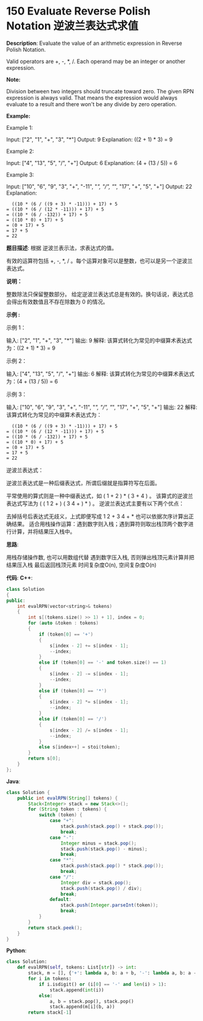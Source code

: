 # 150 Evaluate Reverse Polish Notation 逆波兰表达式求值

__Description__:
Evaluate the value of an arithmetic expression in Reverse Polish Notation.

Valid operators are +, -, *, /. Each operand may be an integer or another expression.

__Note:__

Division between two integers should truncate toward zero.
The given RPN expression is always valid. That means the expression would always evaluate to a result and there won't be any divide by zero operation.

__Example:__

Example 1:

Input: ["2", "1", "+", "3", "*"]
Output: 9
Explanation: ((2 + 1) * 3) = 9

Example 2:

Input: ["4", "13", "5", "/", "+"]
Output: 6
Explanation: (4 + (13 / 5)) = 6

Example 3:

Input: ["10", "6", "9", "3", "+", "-11", "*", "/", "*", "17", "+", "5", "+"]
Output: 22
Explanation:

```text
  ((10 * (6 / ((9 + 3) * -11))) + 17) + 5
= ((10 * (6 / (12 * -11))) + 17) + 5
= ((10 * (6 / -132)) + 17) + 5
= ((10 * 0) + 17) + 5
= (0 + 17) + 5
= 17 + 5
= 22
```

__题目描述__:
根据 逆波兰表示法，求表达式的值。

有效的运算符包括 +, -, *, / 。每个运算对象可以是整数，也可以是另一个逆波兰表达式。

__说明：__

整数除法只保留整数部分。
给定逆波兰表达式总是有效的。换句话说，表达式总会得出有效数值且不存在除数为 0 的情况。

__示例 :__

示例 1：

输入: ["2", "1", "+", "3", "*"]
输出: 9
解释: 该算式转化为常见的中缀算术表达式为：((2 + 1) * 3) = 9

示例 2：

输入: ["4", "13", "5", "/", "+"]
输出: 6
解释: 该算式转化为常见的中缀算术表达式为：(4 + (13 / 5)) = 6

示例 3：

输入: ["10", "6", "9", "3", "+", "-11", "*", "/", "*", "17", "+", "5", "+"]
输出: 22
解释:
该算式转化为常见的中缀算术表达式为：

```text
  ((10 * (6 / ((9 + 3) * -11))) + 17) + 5
= ((10 * (6 / (12 * -11))) + 17) + 5
= ((10 * (6 / -132)) + 17) + 5
= ((10 * 0) + 17) + 5
= (0 + 17) + 5
= 17 + 5
= 22
```

逆波兰表达式：

逆波兰表达式是一种后缀表达式，所谓后缀就是指算符写在后面。

平常使用的算式则是一种中缀表达式，如 ( 1 + 2 ) \* ( 3 + 4 ) 。
该算式的逆波兰表达式写法为 ( ( 1 2 + ) ( 3 4 + ) \* ) 。
逆波兰表达式主要有以下两个优点：

去掉括号后表达式无歧义，上式即便写成 1 2 + 3 4 + \* 也可以依据次序计算出正确结果。
适合用栈操作运算：遇到数字则入栈；遇到算符则取出栈顶两个数字进行计算，并将结果压入栈中。

__思路__:

用栈存储操作数, 也可以用数组代替
遇到数字压入栈, 否则弹出栈顶元素计算并把结果压入栈
最后返回栈顶元素
时间复杂度O(n), 空间复杂度O(n)

__代码__:
__C++__:

```C++
class Solution 
{
public:
    int evalRPN(vector<string>& tokens) 
    {
        int s[(tokens.size() >> 1) + 1], index = 0;
        for (auto &token : tokens) 
        {
            if (token[0] == '+') 
            {
                s[index - 2] += s[index - 1];
                --index;
            }
            else if (token[0] == '-' and token.size() == 1)
            {
                s[index - 2] -= s[index - 1];
                --index;
            }
            else if (token[0] == '*')
            {
                s[index - 2] *= s[index - 1];
                --index;
            }
            else if (token[0] == '/') 
            {
                s[index - 2] /= s[index - 1];
                --index;
            }
            else s[index++] = stoi(token);
        }
        return s[0];
    }
};
```

__Java__:

```Java
class Solution {
    public int evalRPN(String[] tokens) {
        Stack<Integer> stack = new Stack<>();
        for (String token : tokens) {
            switch (token) {
                case "+":
                    stack.push(stack.pop() + stack.pop());
                    break;
                case "-":
                    Integer minus = stack.pop();
                    stack.push(stack.pop() - minus);
                    break;
                case "*":
                    stack.push(stack.pop() * stack.pop());
                    break;
                case "/":
                    Integer div = stack.pop();
                    stack.push(stack.pop() / div);
                    break;
                default:
                    stack.push(Integer.parseInt(token));
                    break;
            }
        }
        return stack.peek();
    }
}
```

__Python__:

```Python
class Solution:
    def evalRPN(self, tokens: List[str]) -> int:
        stack, m = [], {'+': lambda a, b: a + b, '-': lambda a, b: a - b, '*': lambda a, b: a * b, '/': lambda a, b: int(a / b)}
        for i in tokens:
            if i.isdigit() or (i[0] == '-' and len(i) > 1):
                stack.append(int(i))
            else:
                a, b = stack.pop(), stack.pop()
                stack.append(m[i](b, a))
        return stack[-1]
```
